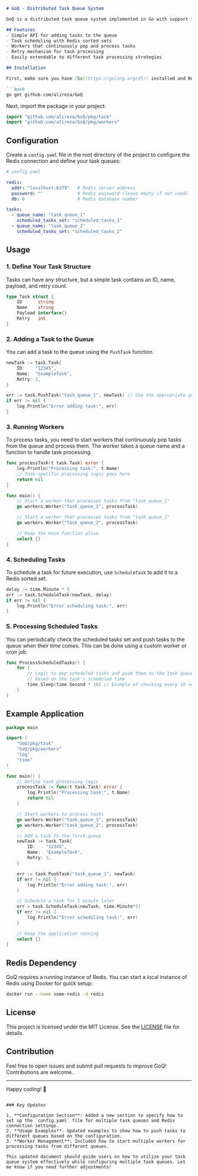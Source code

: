 ```markdown
# GoQ - Distributed Task Queue System

GoQ is a distributed task queue system implemented in Go with support for Redis. It allows background job processing, task scheduling, and worker management, making it easy to process tasks asynchronously in your Go applications.

## Features
- Simple API for adding tasks to the queue
- Task scheduling with Redis sorted sets
- Workers that continuously pop and process tasks
- Retry mechanism for task processing
- Easily extendable to different task processing strategies

## Installation

First, make sure you have [Go](https://golang.org/dl/) installed and Redis running on your machine.

```bash
go get github.com/alireza/GoQ
```

Next, import the package in your project:

```go
import "github.com/alireza/GoQ/pkg/task"
import "github.com/alireza/GoQ/pkg/workers"
```

## Configuration

Create a `config.yaml` file in the root directory of the project to configure the Redis connection and define your task queues:

```yaml
# config.yaml

redis:
  addr: "localhost:6379"   # Redis server address
  password: ""             # Redis password (leave empty if not used)
  db: 0                    # Redis database number

tasks:
  - queue_name: "task_queue_1" 
    scheduled_tasks_set: "scheduled_tasks_1"
  - queue_name: "task_queue_2" 
    scheduled_tasks_set: "scheduled_tasks_2"
```

## Usage

### 1. Define Your Task Structure

Tasks can have any structure, but a simple task contains an ID, name, payload, and retry count.

```go
type Task struct {
    ID      string
    Name    string
    Payload interface{}
    Retry   int
}
```

### 2. Adding a Task to the Queue

You can add a task to the queue using the `PushTask` function.

```go
newTask := task.Task{
    ID:    "12345",
    Name:  "ExampleTask",
    Retry: 3,
}

err := task.PushTask("task_queue_1", newTask) // Use the appropriate queue name
if err != nil {
    log.Println("Error adding task:", err)
}
```

### 3. Running Workers

To process tasks, you need to start workers that continuously pop tasks from the queue and process them. The worker takes a queue name and a function to handle task processing.

```go
func processTask(t task.Task) error {
    log.Println("Processing task:", t.Name)
    // Task-specific processing logic goes here
    return nil
}

func main() {
    // Start a worker that processes tasks from "task_queue_1"
    go workers.Worker("task_queue_1", processTask)

    // Start a worker that processes tasks from "task_queue_2"
    go workers.Worker("task_queue_2", processTask)

    // Keep the main function alive
    select {}
}
```

### 4. Scheduling Tasks

To schedule a task for future execution, use `ScheduleTask` to add it to a Redis sorted set.

```go
delay := time.Minute * 5
err := task.ScheduleTask(newTask, delay)
if err != nil {
    log.Println("Error scheduling task:", err)
}
```

### 5. Processing Scheduled Tasks

You can periodically check the scheduled tasks set and push tasks to the queue when their time comes. This can be done using a custom worker or cron job.

```go
func ProcessScheduledTasks() {
    for {
        // Logic to pop scheduled tasks and push them to the task queue
        // based on the task's scheduled time
        time.Sleep(time.Second * 10) // Example of checking every 10 seconds
    }
}
```

## Example Application

```go
package main

import (
    "GoQ/pkg/task"
    "GoQ/pkg/workers"
    "log"
    "time"
)

func main() {
    // Define task processing logic
    processTask := func(t task.Task) error {
        log.Println("Processing task:", t.Name)
        return nil
    }

    // Start workers to process tasks
    go workers.Worker("task_queue_1", processTask)
    go workers.Worker("task_queue_2", processTask)

    // Add a task to the first queue
    newTask := task.Task{
        ID:    "12345",
        Name:  "ExampleTask",
        Retry: 3,
    }

    err := task.PushTask("task_queue_1", newTask)
    if err != nil {
        log.Println("Error adding task:", err)
    }

    // Schedule a task for 1 minute later
    err = task.ScheduleTask(newTask, time.Minute*1)
    if err != nil {
        log.Println("Error scheduling task:", err)
    }

    // Keep the application running
    select {}
}
```

## Redis Dependency

GoQ requires a running instance of Redis. You can start a local instance of Redis using Docker for quick setup:

```bash
docker run --name some-redis -d redis
```

## License

This project is licensed under the MIT License. See the [LICENSE](LICENSE) file for details.

## Contribution

Feel free to open issues and submit pull requests to improve GoQ! Contributions are welcome.

---

Happy coding! 🚀
```

### Key Updates

1. **Configuration Section**: Added a new section to specify how to set up the `config.yaml` file for multiple task queues and Redis connection settings.
2. **Usage Examples**: Updated examples to show how to push tasks to different queues based on the configuration.
3. **Worker Management**: Included how to start multiple workers for processing tasks from different queues.

This updated document should guide users on how to utilize your task queue system effectively while configuring multiple task queues. Let me know if you need further adjustments!